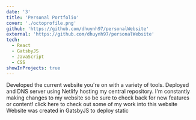 ```yaml
---
date: '3'
title: 'Personal Portfolio'
cover: './octoprofile.png'
github: 'https://github.com/dhuynh97/personalWebsite'
external: 'https://github.com/dhuynh97/personalWebsite'
tech:
  - React
  - GatsbyJS
  - JavaScript
  - CSS
showInProjects: true
---
```


Developed the current website you're on with a variety of tools. Deployed and DNS server using Netlify hosting my central repository. I'm constantly making changes to my website so be sure to check back for new features or content!
click here to check out some of my work into this website
Website was created in GatsbyJS to deploy static
